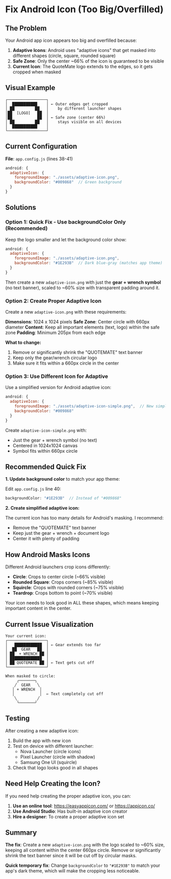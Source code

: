 # Fix Android Icon (Too Big/Overfilled)

## The Problem

Your Android app icon appears too big and overfilled because:

1. **Adaptive Icons**: Android uses "adaptive icons" that get masked into different shapes (circle, square, rounded square)
2. **Safe Zone**: Only the center ~66% of the icon is guaranteed to be visible
3. **Current Icon**: The QuoteMate logo extends to the edges, so it gets cropped when masked

## Visual Example

```
┌─────────────────┐
│  ███████████    │ ← Outer edges get cropped
│ ██         ██   │    by different launcher shapes
│██  [LOGO]   ██  │
│██           ██  │ ← Safe zone (center 66%)
│ ██         ██   │    stays visible on all devices
│  ███████████    │
└─────────────────┘
```

## Current Configuration

**File**: `app.config.js` (lines 38-41)
```javascript
android: {
  adaptiveIcon: {
    foregroundImage: "./assets/adaptive-icon.png",
    backgroundColor: "#009868"  // Green background
  }
}
```

## Solutions

### Option 1: Quick Fix - Use backgroundColor Only (Recommended)

Keep the logo smaller and let the background color show:

```javascript
android: {
  adaptiveIcon: {
    foregroundImage: "./assets/adaptive-icon.png",
    backgroundColor: "#1E293B"  // Dark blue-gray (matches app theme)
  }
}
```

Then create a new `adaptive-icon.png` with just the **gear + wrench symbol** (no text banner), scaled to ~60% size with transparent padding around it.

### Option 2: Create Proper Adaptive Icon

Create a new `adaptive-icon.png` with these requirements:

**Dimensions**: 1024 x 1024 pixels
**Safe Zone**: Center circle with 660px diameter
**Content**: Keep all important elements (text, logo) within the safe zone
**Padding**: Minimum 205px from each edge

**What to change:**
1. Remove or significantly shrink the "QUOTEMATE" text banner
2. Keep only the gear/wrench circular logo
3. Make sure it fits within a 660px circle in the center

### Option 3: Use Different Icon for Adaptive

Use a simplified version for Android adaptive icon:

```javascript
android: {
  adaptiveIcon: {
    foregroundImage: "./assets/adaptive-icon-simple.png",  // New simpler icon
    backgroundColor: "#009868"
  }
}
```

Create `adaptive-icon-simple.png` with:
- Just the gear + wrench symbol (no text)
- Centered in 1024x1024 canvas
- Symbol fits within 660px circle

## Recommended Quick Fix

**1. Update background color** to match your app theme:

Edit `app.config.js` line 40:
```javascript
backgroundColor: "#1E293B"  // Instead of "#009868"
```

**2. Create simplified adaptive icon:**

The current icon has too many details for Android's masking. I recommend:
- Remove the "QUOTEMATE" text banner
- Keep just the gear + wrench + document logo
- Center it with plenty of padding

## How Android Masks Icons

Different Android launchers crop icons differently:

- **Circle**: Crops to center circle (~66% visible)
- **Rounded Square**: Crops corners (~85% visible)
- **Squircle**: Crops with rounded corners (~75% visible)
- **Teardrop**: Crops bottom to point (~70% visible)

Your icon needs to look good in ALL these shapes, which means keeping important content in the center.

## Current Issue Visualization

```
Your current icon:
┌─────────────────┐
│   ████████████  │ ← Gear extends too far
│  ██  GEAR   ██  │
│ ██  + WRENCH ██ │
│ ██████████████  │
│ ██ QUOTEMATE ██ │ ← Text gets cut off
└─────────────────┘

When masked to circle:
     ╭───────╮
    ╱  GEAR   ╲
   │ + WRENCH  │
   │           │  ← Text completely cut off
    ╲         ╱
     ╰───────╯
```

## Testing

After creating a new adaptive icon:

1. Build the app with new icon
2. Test on device with different launcher:
   - Nova Launcher (circle icons)
   - Pixel Launcher (circle with shadow)
   - Samsung One UI (squircle)
3. Check that logo looks good in all shapes

## Need Help Creating the Icon?

If you need help creating the proper adaptive icon, you can:

1. **Use an online tool**: https://easyappicon.com/ or https://appicon.co/
2. **Use Android Studio**: Has built-in adaptive icon creator
3. **Hire a designer**: To create a proper adaptive icon set

## Summary

**The fix**: Create a new `adaptive-icon.png` with the logo scaled to ~60% size, keeping all content within the center 660px circle. Remove or significantly shrink the text banner since it will be cut off by circular masks.

**Quick temporary fix**: Change `backgroundColor` to `"#1E293B"` to match your app's dark theme, which will make the cropping less noticeable.

